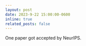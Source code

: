 ```yaml
---
layout: post
date: 2023-9-22 15:00:00-0600
inline: true
related_posts: false
---
```


One paper got accepted by NeurIPS.
